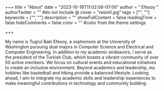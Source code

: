 +++
title = "About"
date = "2023-10-16T11:02:08-07:00"
author = " Efesoy "
authorTwitter = "" #do not include @
cover = "resim1.jpg"
tags = ["", ""]
keywords = ["", ""]
description = ""
showFullContent = false
readingTime = false
hideComments = false
color = "" #color from the theme settings

+++


My name is Tugrul Baki Efesoy, a sophomore at the University of Washington pursuing dual majors in Computer Science and Electrical and Computer Engineering. In addition to my academic endeavors, I serve as the president of the Turkish Club, which boasts a vibrant community of over 50 active members. We focus on cultural events and educational initiatives to create an inclusive environment. Beyond academics and leadership, my hobbies like basketball and hiking provide a balanced lifestyle. Looking ahead, I aim to integrate my academic skills and leadership experiences to make meaningful contributions in technology and community building.





